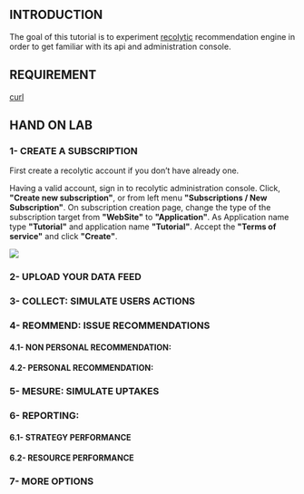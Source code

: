 ## INTRODUCTION
The goal of this tutorial is to experiment <a href="http://www.recolytic.com">recolytic</a> recommendation engine in order to get familiar with its api and administration console.
## REQUIREMENT
<a href="http://curl.haxx.se/">curl</a>
## HAND ON LAB
### 1- CREATE A SUBSCRIPTION
First create a recolytic account if you don’t have already one.

Having a valid account, sign in to recolytic administration console. Click, **"Create new subscription"**, or from left menu **"Subscriptions / New Subscription"**. On subscription creation page, change the type of the subscription target from **"WebSite"** to **"Application"**. 
As Application name type **"Tutorial"** and application name **"Tutorial"**. Accept the **"Terms of service"** and click **"Create"**. 

<img src="http://assets.recolytic.com/www/media/tuto_create.png">


### 2- UPLOAD YOUR DATA FEED

### 3- COLLECT: SIMULATE USERS ACTIONS


### 4- REOMMEND: ISSUE RECOMMENDATIONS


#### 4.1- NON PERSONAL RECOMMENDATION: 

#### 4.2- PERSONAL RECOMMENDATION: 

### 5- MESURE: SIMULATE UPTAKES

### 6- REPORTING: 
#### 6.1- STRATEGY PERFORMANCE
#### 6.2- RESOURCE PERFORMANCE
### 7- MORE OPTIONS